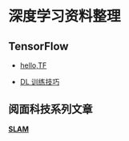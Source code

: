 # 深度学习资料整理

## TensorFlow

 - [hello,TF](http://python.jobbole.com/87513)


 - [DL 训练技巧](http://mp.weixin.qq.com/s/q-psFtF04KotBf6i6dQwvA)

## 阅面科技系列文章

__[SLAM](https://mp.weixin.qq.com/s?__biz=MzAwNjcyOTIwNA==&mid=2659250045&idx=1&sn=f86b340ec9cc5eefda71506b2d889381&chksm=807cb3e6b70b3af0daead08298f284f8a03079c2a8afe5138367f6f331cd7bcbd0497034928f&scene=0&key=45a133efa5d737f79932a8a84a9075f4c84ef22b5b60dc27104f2842689a79e8789d39b9415112288ec530eef09b3ad72615fcbb80d5f4bb9ecfbf50a94580825ef37b0b5da9a98e83501ecfe443d0e1&ascene=0&uin=MTUyNzA5MjMyMg%3D%3D&devicetype=iMac+MacBookPro12%2C1+OSX+OSX+10.12+build(16A323)&version=11020201&pass_ticket=WPifhJAVBSKS29KPZ8UTgIJdm%2FCTQbhy9nYiAduaJofo6QBvB6Tm2pjflkq17nTt)__